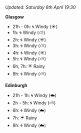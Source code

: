 *Updated: Saturday 6th April 19:30*

**Glasgow**

* 21h - 0h: :cyclone: Windy (:sunny:)
* 1h: :cyclone: Windy (:partly_sunny:)
* 2h: :cyclone: Windy (:sunny:)
* 3h: :cyclone: Windy (:partly_sunny:)
* 4h: :cyclone: Windy (:sunny:)
* 5h: :cyclone: Windy (:partly_sunny:)
* 6h, 7h: :umbrella: Rainy
* 8h: :cyclone: Windy (:partly_sunny:)

**Edinburgh**

* 21h - 1h: :cyclone: Windy (:cloud:)
* 2h - 5h: :cyclone: Windy (:partly_sunny:)
* 6h: :cyclone: Windy (:cloud:)
* 7h: :umbrella: Rainy
* 8h: :cyclone: Windy (:cloud:)
